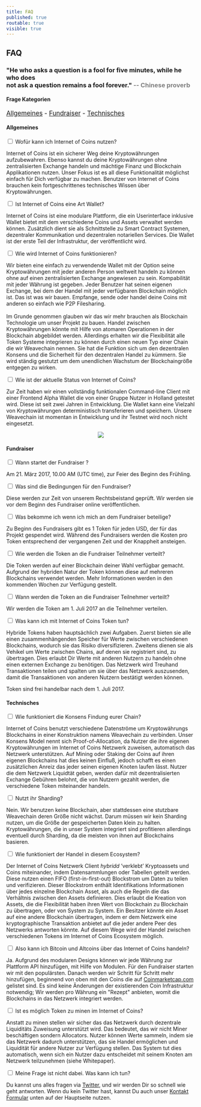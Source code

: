 ```yaml
---
title: FAQ
published: true
routable: true
visible: true
---
```


## FAQ
<h3>"He who asks a question is a fool for five minutes, while he who does<br>not ask a question remains a fool forever."<span style="color:gray;"> -- Chinese proverb</span></h3>

<h4>Frage Kategorien</h4>
<big><a class="page-scroll" href="#general">Allgemeines</a> - <a class="page-scroll" href="#fundraiser">Fundraiser</a> - <a class="page-scroll" href="#technical">Technisches</a></big>


<a class="jumptarget" name="general"></a>
<div class="ac-container">
<h4>Allgemeines</h4>

<div>
<div>
<input id="ac-101" name="accordion-1" type="checkbox" />
<label for="ac-101">Wofür kann ich Internet of Coins nutzen?</label>
<article class="ac-medium">
<p>Internet of Coins ist ein sicherer Weg deine Kryptowährungen aufzubewahren. Ebenso kannst du deine Kryptowährungen ohne zentralisierten Exchange handeln und mächtige Finanz und Blockchain Applikationen nutzen. Unser Fokus ist es all diese Funktionalität möglichst einfach für Dich verfügbar zu machen. Benutzer von Internet of Coins brauchen kein fortgeschrittenes technisches Wissen über Kryptowährungen.</p>
</article>
</div>

<div>
<input id="ac-102" name="accordion-1" type="checkbox" />
<label for="ac-102">Ist Internet of Coins eine Art Wallet?</label>
<article class="ac-small">
<p>Internet of Coins ist eine modulare Plattform, die ein Userinterface inklusive Wallet bietet mit dem verschiedene Coins und Assets verwaltet werden können. Zusätzlich dient sie als Schnittstelle zu Smart Contract Systemen, dezentraler Kommunikation und dezentralen notariellen Services. Die Wallet ist der erste Teil der Infrastruktur, der veröffentlicht wird.</p>
</article>
</div>

<div>
<input id="ac-103" name="accordion-1" type="checkbox" />
<label for="ac-103">Wie wird Internet of Coins funktionieren?</label>
<article class="ac-huge">
<p>Wir bieten eine einfach zu verwendende Wallet mit der Option seine Kryptowährungen mit jeder anderen Person weltweit handeln zu können ohne auf einen zentralisierten Exchange angewiesen zu sein. Kompabilität mit jeder Währung ist gegeben. Jeder Benutzer hat seinen eigenen Exchange, bei dem der Handel mit jeder verfügbaren Blockchain möglich ist. Das ist was wir bauen. Empfange, sende oder handel deine Coins mit anderen so einfach wie P2P Filesharing.<br><br>Im Grunde genommen glauben wir das wir mehr brauchen als Blockchain Technologie um unser Projekt zu bauen. Handel zwischen Kryptowährungen könnte mit Hilfe von atomaren Operationen in der Blockchain abgebildet werden. Allerdings erhalten wir die Flexibilität alle Token Systeme integrieren zu können durch einen neuen Typ einer Chain die wir Weavechain nennen. Sie hat die Funktion sich um den dezentralen Konsens und die Sicherheit für den dezentralen Handel zu kümmern. Sie wird ständig gestutzt um dem unendlichen Wachstum der Blockchaingröße entgegen zu wirken.</p>
</article>
</div>

<input id="ac-104" name="accordion-1" type="checkbox" />
<label for="ac-104">Wie ist der aktuelle Status von Internet of Coins?</label>
<article class="ac-huge">
<p>Zur Zeit haben wir einen vollständig funktionalen Command-line Client mit einer Frontend Alpha Wallet die von einer Gruppe Nutzer in Holland getestet wird. Diese ist seit zwei Jahren in Entwicklung. Die Wallet kann eine Vielzahl von Kryptowährungen deterministisch transferieren und speichern. Unsere Weavechain ist momentan in Entwicklung und ihr Testnet wird noch nicht eingesetzt.
<br><center><img src="/user/pages/faq/hybridd_starting.gif"></center></p>
</article>
</div>

</div>

<a class="jumptarget" name="fundraiser"></a>
<div class="ac-container">
<h4>Fundraiser</h4>

<div>
<input id="ac-203" name="accordion-1" type="checkbox" />
<label for="ac-203">Wann startet der Fundraiser ?</label>
<article class="ac-small">
<p>Am 21. März 2017, 10.00 AM (UTC time), zur Feier des Beginn des Frühling.</p>
</article>
</div>

<div>
<input id="ac-201" name="accordion-1" type="checkbox" />
<label for="ac-201">Was sind die Bedingungen für den Fundraiser?</label>
<article class="ac-medium">
<p>Diese werden zur Zeit von unserem Rechtsbeistand geprüft. Wir werden sie vor dem Beginn des Fundraiser online veröffentlichen.</p>
</article>
</div>

<div>
<input id="ac-202" name="accordion-1" type="checkbox" />
<label for="ac-202">Was bekomme ich wenn ich mich an dem Fundraiser beteilige?</label>
<article class="ac-large">
<p>Zu Beginn des Fundraisers gibt es 1 Token für jeden USD, der für das Projekt gespendet wird. Während des Fundraisers werden die Kosten pro Token entsprechend der vergangenen Zeit und der Knappheit ansteigen.</p>
</article>
</div>

<div>
<input id="ac-204" name="accordion-1" type="checkbox" />
<label for="ac-204">Wie werden die Token an die Fundraiser Teilnehmer verteilt?</label>
<article class="ac-small">
<p>Die Token werden auf einer Blockchain deiner Wahl verfügbar gemacht. Aufgrund der hybriden Natur der Token können diese auf mehreren Blockchains verwendet werden. Mehr Informationen werden in den kommenden Wochen zur Verfügung gestellt.</p>
</article>
</div>

<div>
<input id="ac-205" name="accordion-1" type="checkbox" />
<label for="ac-205">Wann werden die Token an die Fundraiser Teilnehmer verteilt?</label>
<article class="ac-small">
<p>Wir werden die Token am 1. Juli 2017 an die Teilnehmer verteilen.</p>
</article>
</div>

<div>
<input id="ac-207" name="accordion-1" type="checkbox" />
<label for="ac-207">Was kann ich mit Internet of Coins Token tun?</label>
<article class="ac-medium">
<p>Hybride Tokens haben hauptsächlich zwei Aufgaben. Zuerst bieten sie alle einen zusammenhängenden Speicher für Werte zwischen verschiedenen Blockchains, wodurch sie das Risiko diversifizieren.
Zweitens dienen sie als Vehikel um Werte zwischen Chains, auf denen sie registriert sind, zu übertragen. Dies erlaubt Dir Werte mit anderen Nutzern zu handeln ohne einen externen Exchange zu benötigen. Das Netzwerk wird Treuhand Transaktionen teilen und spalten um sie über das Netzwerk auszusenden, damit die Transaktionen von anderen Nutzern bestätigt werden können. 

Token sind frei handelbar nach dem 1. Juli 2017.</p>
</article>
</div>

</div>

<a class="jumptarget" name="technical"></a>
<div class="ac-container">
<h4>Technisches</h4>

<div>
<input id="ac-301" name="accordion-1" type="checkbox" />
<label for="ac-301">Wie funktioniert die Konsens Findung eurer Chain?</label>
<article class="ac-large">
<p>Internet of Coins benutzt verschiedene Datenströme um Kryptowährungs Blockchains in einer Konstruktion namens Weavechain zu verbinden. Unser Konsens Model nennt sich Proof-of-Allocation, da Nutzer die ihre eigenen Kryptowährungen im Internet of Coins Netzwerk zuweisen, automatisch das Netzwerk unterstützen. Auf Mining oder Staking der Coins auf ihren eigenen Blockchains hat dies keinen Einfluß, jedoch schafft es einen zusätzlichen Anreiz das jeder seinen eigenen Knoten laufen lässt. Nutzer die dem Netzwerk Liquidtät geben, werden dafür mit dezentralisierten Exchange Gebühren belohnt, die von Nutzern gezahlt werden, die verschiedene Token miteinander handeln.</p>
</article>
</div>

<div>
<input id="ac-302" name="accordion-1" type="checkbox" />
<label for="ac-302">Nutzt ihr Sharding?</label>
<article class="ac-large">
<p>Nein. Wir benutzen keine Blockchain, aber stattdessen eine stutzbare Weavechain deren Größe nicht wächst. Darum müssen wir kein Sharding nutzen, um die Größe der gespeicherten Daten klein zu halten. Kryptowährungen, die in unser System integriert sind profitieren allerdings eventuell durch Sharding, da die meisten von ihnen auf Blockchains basieren.</p>
</article>
</div>

<div>
<input id="ac-303" name="accordion-1" type="checkbox" />
<label for="ac-303">Wie funktioniert der Handel in diesem Ecosystem?</label>
<article class="ac-large">
<p>Der Internet of Coins Netzwerk Client <i>hybridd</i> ’verklebt’ Kryptoassets und Coins miteinander, indem Datensammlungen oder Tabellen geteilt werden. Diese nutzen einen FIFO (first-in-first-out) Blockstrom um Daten zu teilen und verifizieren. Dieser Blockstrom enthält Identifikations Informationen über jedes einzelne Blockchain Asset, als auch die Regeln die das Verhältnis zwischen den Assets definieren. Dies erlaubt die Kreation von Assets, die die Flexibilität haben ihren Wert von Blockchain zu Blockchain zu übertragen, oder von System zu System. Ein Besitzer könnte ein Asset auf eine andere Blockchain übertragen, indem er dem Netzwerk eine kryptographische Transaktion anbietet auf die jeder andere Peer des Netzwerks antworten könnte. Auf diesem Wege wird der Handel zwischen verschiedenen Tokens im Internet of Coins Ecosystem möglich.</p>
</article>
</div>

<div>
<input id="ac-305" name="accordion-1" type="checkbox" />
<label for="ac-305">Also kann ich Bitcoin und Altcoins über das Internet of Coins handeln?</label>
<article class="ac-large">
<p>Ja.
Aufgrund des modularen Designs können wir jede Währung zur Plattform API hinzufügen, mit Hilfe von Modulen. Für den Fundraiser starten wir mit den populärsten. Danach werden wir Schritt für Schritt mehr hinzufügen, beginnend von oben mit den Coins die auf <a href="https://coinmarketcap.com" target="_blank">Coinmarketcap.com</a> gelistet sind. Es sind keine Änderungen der existierenden Coin Infrastruktur notwendig; Wir werden pro Währung ein "Rezept" anbieten, womit die Blockchains in das Netzwerk integriert werden.</p>
</article>
</div>

<div>
<input id="ac-306" name="accordion-1" type="checkbox" />
<label for="ac-306">Ist es möglich Token zu minen im Internet of Coins?</label>
<article class="ac-large">
<p>Anstatt zu minen stellen wir sicher das das Netzwerk durch dezentrale Liquiditäts Zuweisung unterstützt wird. Das bedeutet, das wir nicht Miner beschäftigen sondern Allocators. Nutzer können Werte sammeln, indem sie das Netzwerk dadurch unterstützen, das sie Handel ermöglichen und Liquidität für andere Nutzer zur Verfügung stellen. Das System tut dies automatisch, wenn sich ein Nutzer dazu entscheidet mit seinem Knoten am Netzwerk teilzunehmen (siehe Whitepaper).</p>
</article>
</div>
</div>

<div class="ac-container">
<div>
<input id="ac-308" name="accordion-1" type="checkbox" />
<label for="ac-308">Meine Frage ist nicht dabei. Was kann ich tun? </label>
<article class="ac-small">
<p>Du kannst uns alles fragen via <a href="https://twitter.com/internetofcoins" target="_blank">Twitter</a>, und wir werden Dir so schnell wie geht antworten. Wenn du kein Twitter hast, kannst Du auch unser <a href="https://coinstorm.net/#contact">Kontakt Formular</a> unten auf der Hauptseite nutzen.</p>
</article>
</div>


</div>